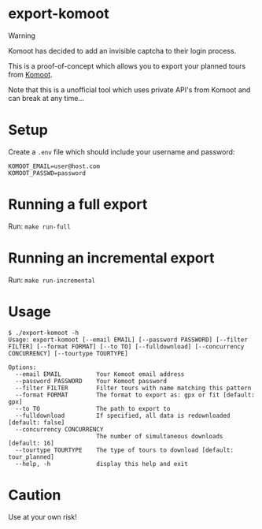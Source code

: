 # export-komoot

> [!WARNING]
> Komoot has decided to add an invisible captcha to their login process.

This is a proof-of-concept which allows you to export your planned tours from [Komoot](https://www.komoot.com).

Note that this is a unofficial tool which uses private API's from Komoot and can break at any time…

# Setup

Create a `.env` file which should include your username and password:

```env
KOMOOT_EMAIL=user@host.com
KOMOOT_PASSWD=password
```

# Running a full export

Run: `make run-full`

# Running an incremental export

Run: `make run-incremental`

# Usage

```
$ ./export-komoot -h
Usage: export-komoot [--email EMAIL] [--password PASSWORD] [--filter FILTER] [--format FORMAT] [--to TO] [--fulldownload] [--concurrency CONCURRENCY] [--tourtype TOURTYPE]

Options:
  --email EMAIL          Your Komoot email address
  --password PASSWORD    Your Komoot password
  --filter FILTER        Filter tours with name matching this pattern
  --format FORMAT        The format to export as: gpx or fit [default: gpx]
  --to TO                The path to export to
  --fulldownload         If specified, all data is redownloaded [default: false]
  --concurrency CONCURRENCY
                         The number of simultaneous downloads [default: 16]
  --tourtype TOURTYPE    The type of tours to download [default: tour_planned]
  --help, -h             display this help and exit
```

# Caution

Use at your own risk!
